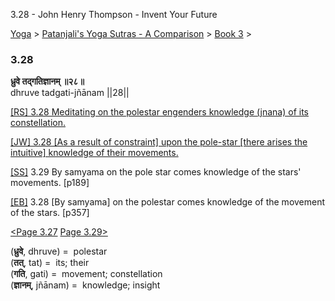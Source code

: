 3.28 - John Henry Thompson - Invent Your Future   
    

[Yoga](../../../yoga.md)‎ > ‎[Patanjali's Yoga Sutras - A Comparison](../../patanjani.md)‎ > ‎[Book 3](../book-3.md)‎ > ‎

### 3.28

**ध्रुवे तद्गतिज्ञानम् ॥२८॥**  
dhruve tadgati-jñānam ||28||  
  
  
[\[RS\] 3.28 Meditating on the polestar engenders knowledge (jnana) of its constellation.](http://www.ashtangayoga.info/philosophy/yoga-sutra-patanjali/chapter-3/item/dhruve-tadgati-jnanam-28/)  
  
[\[JW\] 3.28 \[As a result of constraint\] upon the pole-star \[there arises the intuitive\] knowledge of their movements.](http://books.google.com/books?id=YzFImjtOxUwC&pg=PA260&ci=182%2C473%2C755%2C60&source=bookclip)  
  
[\[SS\]](http://www.amazon.com/Yoga-Sutras-Patanjali-Commentary-Satchidananda/dp/0932040381) 3.29 By samyama on the pole star comes knowledge of the stars' movements. \[p189\]  
  
[\[EB\]](http://www.amazon.com/Yoga-Sutras-Patanjali-Translation-Commentary/dp/0865477361/ref=sr_1_1?ie=UTF8&s=books&qid=1250508322&sr=1-1) 3.28 \[By samyama\] on the polestar comes knowledge of the movement of the stars. \[p357\]  
  
  
[<Page 3.27](327.md)  [Page 3.29>](329.md)  
  
  

(**ध्रुवे**, dhruve) =  polestar  
(**तत्**, tat) =  its; their  
(**गति**, gati) =  movement; constellation  
(**ज्ञानम्**, jñānam) =  knowledge; insight

